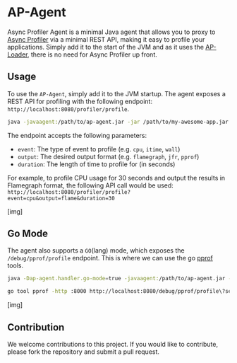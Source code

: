 # AP-Agent

Async Profiler Agent is a minimal Java agent that allows you to proxy to [Async Profiler] via a minimal REST API, making it easy to profile your applications. Simply add it to the start of the JVM and as it uses the [AP-Loader], there is no need for Async Profiler up front.


## Usage
To use the `AP-Agent`, simply add it to the JVM startup. The agent exposes a REST API for profiling with the following endpoint: `http://localhost:8080/profiler/profile`.

```bash
java -javaagent:/path/to/ap-agent.jar -jar /path/to/my-awesome-app.jar
```

The endpoint accepts the following parameters:

* `event`: The type of event to profile (e.g. `cpu`, `itime`, `wall`)
* `output`: The desired output format (e.g. `flamegraph`, `jfr`, `pprof`)
* `duration`: The length of time to profile for (in seconds)

For example, to profile CPU usage for 30 seconds and output the results in Flamegraph format, the following API call would be used: `http://localhost:8080/profiler/profile?event=cpu&output=flame&duration=30`

[img]

## Go Mode
The agent also supports a `GO`(lang) mode, which exposes the `/debug/pprof/profile` endpoint. This is where we can use the go [pprof] tools.

```bash
java -Dap-agent.handler.go-mode=true -javaagent:/path/to/ap-agent.jar -jar /path/to/my-awesome-app.jar

go tool pprof -http :8000 http://localhost:8080/debug/pprof/profile\?seconds\=30  
```

[img]
    

## Contribution
We welcome contributions to this project. If you would like to contribute, please fork the repository and submit a pull request.


[AP-Loader]: https://github.com/jvm-profiling-tools/ap-loader
[Async Profiler]: https://github.com/jvm-profiling-tools/async-profiler
[pprof]: https://go.dev/blog/pprof